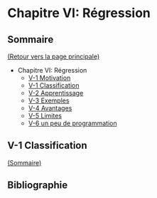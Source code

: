 ﻿# Chapitre VI: Régression

## Sommaire

[(Retour vers la page principale)](README.md)

- Chapitre VI: Régression
  - [V-1 Motivation](#iv-1-motivation)
  - [V-1 Classification](#iv-1-classification)
  - [V-2 Apprentissage](#iv-2-apprentissage)
  - [V-3 Exemples](#iv-3-exemples)
  - [V-4 Avantages](#iv-4-avantages)
  - [V-5 Limites](#iv-5-limites)
  - [V-6 un peu de programmation](#iv-6-un-peu-de-programmation)

## V-1 Classification

[(Sommaire)](#sommaire)

## Bibliographie
